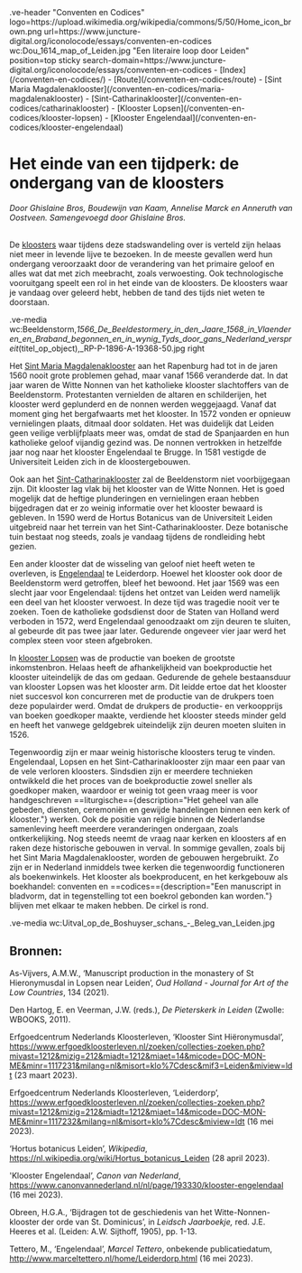 <link rel="stylesheet" href="https://fonts.googleapis.com/css?family=Trirong">
<style>
    @import url('https://fonts.googleapis.com/css2?family=Cardo&family=Caudex&family=Marck+Script&display=swap');
    #juncture ve-header {font-family: 'Caudex'}
    #juncture h1 {font-family: 'Caudex'}
    #juncture h2 {font-family: 'Caudex'}
    #juncture h3 {font-family: 'Caudex'}
    #juncture a:link { color: brown; text-decoration: underline; }
</style>
.ve-header "Conventen en Codices" logo=https://upload.wikimedia.org/wikipedia/commons/5/50/Home_icon_brown.png url=https://www.juncture-digital.org/iconolocode/essays/conventen-en-codices wc:Dou_1614_map_of_Leiden.jpg "Een literaire loop door Leiden" position=top sticky search-domain=https://www.juncture-digital.org/iconolocode/essays/conventen-en-codices 
    - [Index](/conventen-en-codices/)
    - [Route](/conventen-en-codices/route)
    - [Sint Maria Magdalenaklooster](/conventen-en-codices/maria-magdalenaklooster)
    - [Sint-Catharinaklooster](/conventen-en-codices/catharinaklooster)
    - [Klooster Lopsen](/conventen-en-codices/klooster-lopsen)
    - [Klooster Engelendaal](/conventen-en-codices/klooster-engelendaal)

# Het einde van een tijdperk: de ondergang van de kloosters 
*Door Ghislaine Bros, Boudewijn van Kaam, Annelise Marck en Anneruth van Oostveen. Samengevoegd door Ghislaine Bros.*
<br><br>

De [kloosters](https://www.juncture-digital.org/iconolocode/essays/conventen-en-codices/kloosters-middeleeuwen) waar tijdens deze stadswandeling over is verteld zijn helaas niet meer in levende lijve te bezoeken. In de meeste gevallen werd hun ondergang veroorzaakt door de verandering van het primaire geloof en alles wat dat met zich meebracht, zoals verwoesting. Ook technologische vooruitgang speelt een rol in het einde van de kloosters. De kloosters waar je vandaag over geleerd hebt, hebben de tand des tijds niet weten te doorstaan.

.ve-media wc:Beeldenstorm,_1566_De_Beeldestormery_in_den_Jaare_1568_in_Vlaenderen_en_Braband_begonnen_en_in_wynig_Tyds_door_gans_Nederland_verspreit_(titel_op_object),_RP-P-1896-A-19368-50.jpg right

Het [Sint Maria Magdalenaklooster](https://www.juncture-digital.org/iconolocode/essays/conventen-en-codices/maria-magdalenaklooster) aan het Rapenburg had tot in de jaren 1560 nooit grote problemen gehad, maar vanaf 1566 veranderde dat. In dat jaar waren de Witte Nonnen van het katholieke klooster slachtoffers van de Beeldenstorm. Protestanten vernielden de altaren en schilderijen, het klooster werd geplunderd en de nonnen werden weggejaagd. Vanaf dat moment ging het bergafwaarts met het klooster. In 1572 vonden er opnieuw vernielingen plaats, ditmaal door soldaten. Het was duidelijk dat Leiden geen veilige verblijfplaats meer was, omdat de stad de Spanjaarden en hun katholieke geloof vijandig gezind was. De nonnen vertrokken in hetzelfde jaar nog naar het klooster Engelendaal te Brugge. In 1581 vestigde de Universiteit Leiden zich in de kloostergebouwen.

Ook aan het [Sint-Catharinaklooster](https://www.juncture-digital.org/iconolocode/essays/conventen-en-codices/catharinaklooster) zal de Beeldenstorm niet voorbijgegaan zijn. Dit klooster lag vlak bij het klooster van de Witte Nonnen. Het is goed mogelijk dat de heftige plunderingen en vernielingen eraan hebben bijgedragen dat er zo weinig informatie over het klooster bewaard is gebleven. In 1590 werd de Hortus Botanicus van de Universiteit Leiden uitgebreid naar het terrein van het Sint-Catharinaklooster. Deze botanische tuin bestaat nog steeds, zoals je vandaag tijdens de rondleiding hebt gezien. 
	
Een ander klooster dat de wisseling van geloof niet heeft weten te overleven, is [Engelendaal](https://www.juncture-digital.org/iconolocode/essays/conventen-en-codices/klooster-engelendaal) te Leiderdorp. Hoewel het klooster ook door de Beeldenstorm werd getroffen, bleef het bewoond. Het jaar 1569 was een slecht jaar voor Engelendaal: tijdens het ontzet van Leiden werd namelijk een deel van het klooster verwoest. In deze tijd was tragedie nooit ver te zoeken. Toen de katholieke godsdienst door de Staten van Holland werd verboden in 1572, werd Engelendaal genoodzaakt om zijn deuren te sluiten, al gebeurde dit pas twee jaar later. Gedurende ongeveer vier jaar werd het complex steen voor steen afgebroken.

In [klooster Lopsen](https://www.juncture-digital.org/iconolocode/essays/conventen-en-codices/klooster-lopsen) was de productie van boeken de grootste inkomstenbron. Helaas heeft de afhankelijkheid van boekproductie het klooster uiteindelijk de das om gedaan. Gedurende de gehele bestaansduur van klooster Lopsen was het klooster arm. Dit leidde ertoe dat het klooster niet succesvol kon concurreren met de productie van de drukpers toen deze populairder werd. Omdat de drukpers de productie- en verkoopprijs van boeken goedkoper maakte, verdiende het klooster steeds minder geld en heeft het vanwege geldgebrek uiteindelijk zijn deuren moeten sluiten in 1526.

Tegenwoordig zijn er maar weinig historische kloosters terug te vinden. Engelendaal, Lopsen en het Sint-Catharinaklooster zijn maar een paar van de vele verloren kloosters. Sindsdien zijn er meerdere technieken ontwikkeld die het proces van de boekproductie zowel sneller als goedkoper maken, waardoor er weinig tot geen vraag meer is voor handgeschreven ==liturgische=={description="Het geheel van alle gebeden, diensten, ceremoniën en gewijde handelingen binnen een kerk of klooster."} werken. Ook de positie van religie binnen de Nederlandse samenleving heeft meerdere veranderingen ondergaan, zoals ontkerkelijking. Nog steeds neemt de vraag naar kerken en kloosters af en raken deze historische gebouwen in verval. In sommige gevallen, zoals bij het Sint Maria Magdalenaklooster, worden de gebouwen hergebruikt. Zo zijn er in Nederland inmiddels twee kerken die tegenwoordig functioneren als boekenwinkels. Het klooster als boekproducent, en het kerkgebouw als boekhandel: conventen en ==codices=={description="Een manuscript in bladvorm, dat in tegenstelling tot een boekrol gebonden kan worden."} blijven met elkaar te maken hebben. De cirkel is rond. 

.ve-media wc:Uitval_op_de_Boshuyser_schans_-_Beleg_van_Leiden.jpg

## Bronnen:
As-Vijvers, A.M.W., ‘Manuscript production in the monastery of St Hieronymusdal in Lopsen near Leiden’, *Oud Holland - Journal for Art of the Low Countries*, 134 (2021).

Den Hartog, E. en Veerman, J.W. (reds.), *De Pieterskerk in Leiden* (Zwolle: WBOOKS, 2011).

Erfgoedcentrum Nederlands Kloosterleven, ‘Klooster Sint Hiëronymusdal’, <https://www.erfgoedkloosterleven.nl/zoeken/collecties-zoeken.php?mivast=1212&mizig=212&miadt=1212&miaet=14&micode=DOC-MON-ME&minr=1117231&milang=nl&misort=klo%7Cdesc&mif3=Leiden&miview=ldt> (23 maart 2023).

Erfgoedcentrum Nederlands Kloosterleven, ‘Leiderdorp’,
<https://www.erfgoedkloosterleven.nl/zoeken/collecties-zoeken.php?mivast=1212&mizig=212&miadt=1212&miaet=14&micode=DOC-MON-ME&minr=1117232&milang=nl&misort=klo%7Cdesc&miview=ldt> (16 mei 2023).

‘Hortus botanicus Leiden’, *Wikipedia*, <https://nl.wikipedia.org/wiki/Hortus_botanicus_Leiden> (28 april 2023).

'Klooster Engelendaal’, *Canon van Nederland*, <https://www.canonvannederland.nl/nl/page/193330/klooster-engelendaal> (16 mei 2023).

Obreen, H.G.A., ‘Bijdragen tot de geschiedenis van het Witte-Nonnen-klooster der orde van St. Dominicus’, in *Leidsch Jaarboekje,* red. J.E. Heeres et al. (Leiden: A.W. Sijthoff, 1905), pp. 1-13.

Tettero, M., ‘Engelendaal’, *Marcel Tettero*, onbekende publicatiedatum,
<http://www.marceltettero.nl/home/Leiderdorp.html> (16 mei 2023).

